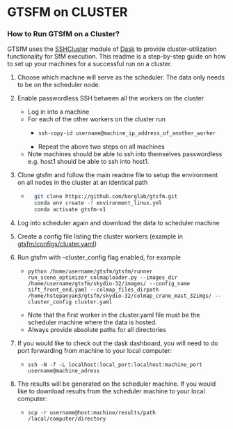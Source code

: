 # GTSFM on CLUSTER

### How to Run GTSfM on a Cluster?

GTSfM uses the [SSHCluster](https://docs.dask.org/en/stable/deploying-ssh.html#dask.distributed.SSHCluster) module of [Dask](https://distributed.dask.org/en/stable/) to provide cluster-utilization functionality for SfM execution. This readme is a step-by-step guide on how to set up your machines for a successful run on a cluster.

1. Choose which machine will serve as the scheduler. The data only needs to be on the scheduler node.
2. Enable passwordless SSH between all the workers on the cluster
    - Log in into a machine
    - For each of the other workers on the cluster run
        * ```bash 
          ssh-copy-id username@machine_ip_address_of_another_worker
          ```
        * Repeat the above two steps on all machines
    - Note machines should be able to ssh into themselves passwordless e.g. host1 should be able to ssh into host1.
3. Clone gtsfm and follow the main readme file to setup the environment on all nodes in the cluster at an identical path
    - ```bash
        git clone https://github.com/borglab/gtsfm.git
        conda env create -f environment_linux.yml
        conda activate gtsfm-v1
      ```
4. Log into scheduler again and download the data to scheduler machine
5. Create a config file listing the cluster workers (example in [gtsfm/configs/cluster.yaml](https://github.com/borglab/gtsfm/blob/master/gtsfm/configs/cluster.yaml))
6. Run gtsfm with –cluster_config flag enabled, for example
    - ```
      python /home/username/gtsfm/gtsfm/runner run_scene_optimizer_colmaploader.py --images_dir /home/username/gtsfm/skydio-32/images/ --config_name sift_front_end.yaml --colmap_files_dirpath /home/hstepanyan3/gtsfm/skydio-32/colmap_crane_mast_32imgs/ --cluster_config cluster.yaml
      ```
    - Note that the first worker in the cluster.yaml file must be the scheduler machine where the data is hosted.
    - Always provide absolute paths for all directories
7. If you would like to check out the dask dashboard, you will need to do port forwarding from machine to your local computer:
    - ```
      ssh -N -f -L localhost:local_port:localhost:machine_port username@machine_adress
      ```

8. The results will be generated on the scheduler machine. If you would like to download results from the scheduler machine to your local computer:
    - ```
      scp -r username@host:machine/results/path /local/computer/directory
      ```
